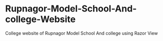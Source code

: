 # Rupnagor-Model-School-And-college-Website
College website of Rupnagor Model School And college using Razor View
